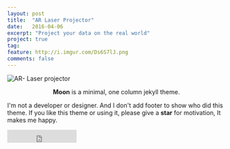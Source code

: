 ```yaml
---
layout: post
title:  "AR Laser Projector"
date:   2016-04-06
excerpt: "Project your data on the real world"
project: true
tag:
feature: http://i.imgur.com/Ds6S7lJ.png
comments: false
---
```


![AR- Laser projector](http://www.iaacblog.com/wp-content/uploads/2019/03/img-20190314-wa0000-2-331x331.jpg)    

<center><b>Moon</b> is a minimal, one column jekyll theme.</center>

 I'm not a developer or designer. And I don't add footer to show who did this theme. If you like this theme or using it, please give a **star** for motivation, It makes me happy.

<iframe src="https://ghbtns.com/github-btn.html?user=TaylanTatli&repo=Moon&type=star&count=true&size=large" frameborder="0" scrolling="0" width="160px" height="30px"></iframe>

